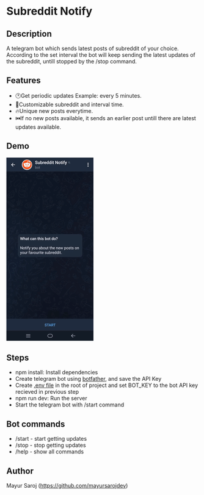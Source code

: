# Subreddit Notify

## Description

A telegram bot which sends latest posts of subreddit of your choice. According to the set interval the bot will keep sending the latest updates of the subreddit, untill stopped by the /stop command.

## Features

- 🕐Get periodic updates Example: every 5 minutes.
- 💁Customizable subreddit and interval time.
- 🔥Unique new posts everytime.
- ⏮️If no new posts available, it sends an earlier post untill there are latest updates available.

## Demo

![Bot demo](static/demo.gif)

## Steps

- npm install: Install dependencies
- Create telegram bot using [botfather](https://www.siteguarding.com/en/how-to-get-telegram-bot-api-token), and save the API Key
- Create [.env file](https://www.freecodecamp.org/news/how-to-use-node-environment-variables-with-a-dotenv-file-for-node-js-and-npm/) in the root of project and set BOT_KEY to the bot API key recieved in previous step
- npm run dev: Run the server
- Start the telegram bot with /start command

## Bot commands

- /start - start getting updates
- /stop - stop getting updates
- /help - show all commands

## Author

Mayur Saroj (https://github.com/mayursarojdev)
